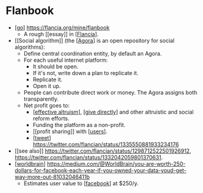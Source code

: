 # Flanbook

- [[go]] https://flancia.org/mine/flanbook
  - A rough [[essay]] in [[Flancia]].
- [[Social algorithm]] (the [[Agora]] is an open repository for social algorithms):
  - Define central coordination entity, by default an Agora.
  - For each useful internet platform:
     - It should be open.
     - If it's not, write down a plan to replicate it.
     - Replicate it.
     - Open it up.
  - People can contribute direct work or money. The Agora assigns both transparently. 
  - Net profit goes to:
    - [[effective altruism]], [[give directly]] and other altruistic and social reform efforts.
    - Funding the platform as a non-profit.
    - [[profit sharing]] with [[users]].
    - [[tweet]] https://twitter.com/flancian/status/1335550881933234176
- [[see also]] https://twitter.com/flancian/status/1298712522501926912, https://twitter.com/flancian/status/1332042059801370631.
- [[worldbrain]] https://medium.com/@WorldBrain/you-are-worth-250-dollars-for-facebook-each-year-if-you-owned-your-data-youd-get-way-more-out-81032046411b
  - Estimates user value to [[facebook]] at $250/y.


[//begin]: # "Autogenerated link references for markdown compatibility"
[go]: go "Go"
[Flancia]: flancia "Flancia"
[Agora]: agora "Agora"
[effective altruism]: effective-altruism "Effective Altruism"
[give directly]: give-directly "Give Directly"
[users]: users "Users"
[tweet]: tweet "Tweet"
[worldbrain]: worldbrain "Worldbrain"
[facebook]: facebook "Facebook"
[//end]: # "Autogenerated link references"
